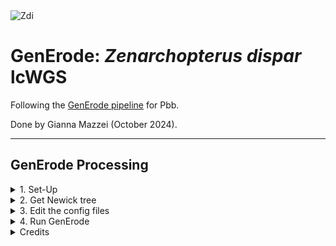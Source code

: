 <img src="https://lifg.australian.museum/Image/9uTxr6do.jpeg?version=full" alt="Zdi" width="300"/>

# GenErode: _Zenarchopterus dispar_ lcWGS

Following the [GenErode pipeline](https://github.com/philippinespire/pire_lcwgs_data_processing/tree/main/scripts/GenErode_Wahab) for Pbb.

Done by Gianna Mazzei (October 2024).

---

## GenErode Processing

<details><summary>1. Set-Up</summary>

### 1. Set-Up

Make a copy of the template folder, renaming it according to your species name.
```
cp -r /home/e1garcia/shotgun_PIRE/pire_lcwgs_data_processing/scripts/GenErode_Wahab/GenErode_templatedir /archive/carpenterlab/pire/pire_zenarchopterus_dispar_lcwgs/GenErode_Zdi
```
Then, create the necessary subdirectories
```
mkdir /archive/carpenterlab/pire/pire_zenarchopterus_dispar_lcwgs/GenErode_Zdi/config
mkdir /archive/carpenterlab/pire/pire_zenarchopterus_dispar_lcwgs/GenErode_Zdi/historical
mkdir /archive/carpenterlab/pire/pire_zenarchopterus_dispar_lcwgs/GenErode_Zdi/modern
mkdir /archive/carpenterlab/pire/pire_zenarchopterus_dispar_lcwgs/GenErode_Zdi/reference
mkdir /archive/carpenterlab/pire/pire_zenarchopterus_dispar_lcwgs/GenErode_Zdi/gerp_outgroups
mkdir /archive/carpenterlab/pire/pire_zenarchopterus_dispar_lcwgs/GenErode_Zdi/mitochondria
```
Add 1st_sequencing_run Zdi species data to the subdirectories:
```
rsync /archive/carpenterlab/pire/pire_zenarchopterus_dispar_lcwgs/1st_sequencing_run/fq_raw/Zdi-A*.fq.gz /archive/carpenterlab/pire/pire_zenarchopterus_dispar_lcwgs/GenErode_Zdi/historical

rsync /archive/carpenterlab/pire/pire_zenarchopterus_dispar_lcwgs/1st_sequencing_run/fq_raw/Zdi-C*.fq.gz /archive/carpenterlab/pire/pire_zenarchopterus_dispar_lcwgs/GenErode_Zdi/modern
```
Make sure they all synced properly:
```
ls -1 /archive/carpenterlab/pire/pire_zenarchopterus_dispar_lcwgs/1st_sequencing_run/fq_raw/Zdi-A*.fq.gz  | wc -l
ls -1 /archive/carpenterlab/pire/pire_zenarchopterus_dispar_lcwgs/GenErode_Zdi/historical | wc -l
94
94

ls -1 /archive/carpenterlab/pire/pire_zenarchopterus_dispar_lcwgs/1st_sequencing_run/fq_raw/Zdi-C*.fq.gz | wc -l
ls -1 /archive/carpenterlab/pire/pire_zenarchopterus_dispar_lcwgs/GenErode_Zdi/modern | wc -l
128
128
```

Now add 2nd_sequencing_run Zdi species data to the subdirectories:
```
rsync /archive/carpenterlab/pire/pire_zenarchopterus_dispar_lcwgs/2nd_sequencing_run/fq_raw/Zdi-A*.fq.gz /archive/carpenterlab/pire/pire_zenarchopterus_dispar_lcwgs/GenErode_Zdi/historical

rsync /archive/carpenterlab/pire/pire_zenarchopterus_dispar_lcwgs/2nd_sequencing_run/fq_raw/Zdi-C*.fq.gz /archive/carpenterlab/pire/pire_zenarchopterus_dispar_lcwgs/GenErode_Zdi/modern
```
Check it worked:
```
ls -1 /archive/carpenterlab/pire/pire_zenarchopterus_dispar_lcwgs/2nd_sequencing_run/fq_raw/Zdi-A*.fq.gz  | wc -l
ls -1 /archive/carpenterlab/pire/pire_zenarchopterus_dispar_lcwgs/GenErode_Zdi/historical/*2.1.fq.gz | wc -l
ls -1 /archive/carpenterlab/pire/pire_zenarchopterus_dispar_lcwgs/GenErode_Zdi/historical/*2.2.fq.gz | wc -l
94
47
47

ls -1 /archive/carpenterlab/pire/pire_zenarchopterus_dispar_lcwgs/2nd_sequencing_run/fq_raw/Zdi-C*.fq.gz  | wc -l
ls -1 /archive/carpenterlab/pire/pire_zenarchopterus_dispar_lcwgs/GenErode_Zdi/modern/*2.1.fq.gz | wc -l
ls -1 /archive/carpenterlab/pire/pire_zenarchopterus_dispar_lcwgs/GenErode_Zdi/modern/*2.2.fq.gz | wc -l
98
49
49
```
Add reference genome:
```
rsync /archive/carpenterlab/pire/pire_zenarchopterus_dispar_lcwgs/1st_sequencing_run/mkBAM_ddocent/reference.genbank.Zdi.fasta /archive/carpenterlab/pire/pire_zenarchopterus_dispar_lcwgs/GenErode_Zdi/reference
```

---

</details>

<details><summary>2. Get Newick tree</summary>

### 2. Get Newick tree

To begin to populate the `gerp_outgroups` directory, we need to download genomes from  at least 30 other fishes. _Zenarchopterus dispar_ is within the Zenarchopteridae family within the order Beloniformes. On Genbank, there are only 2 unique chromosome level genomes in this order. Within the same clade, Atherinomorphae, the next closest groups are Atheriniformes and Cyprinodontiformes, with 4 and 11 chromosome level genomes, respectively. After this, I had to expand to the next closest clade, Cichlomorphae. Within this clade, the order Cichliformes has 12 unique genomes. The sister order to Cichliformes, Polycentridae, had no genomes. This equals 30 genomes.

Previously included was _Xenentodon cancila_, which belonged to Beloniformes, but this species was causing issues when trying to run GenErode. Because of this, we now only have 29 genomes. The next closest group is the family Ambassidae within the order Perciformes, which only has one chromosome level genome. Now we have 30 genomes. 

<div align="center">
 <img src="https://github.com/philippinespire/pire_zenarchopterus_dispar_lcwgs/blob/main/GenErode_Zdi/Zdi_relationships_2.png" alt="Zdi_relationships" width="500"/>
</div>
<p>

 
</p>
<details><summary>To see how I downloaded all the genomes:</summary>
<p>
 
**Beloniformes**
</p>

```
# Cololabis saira
[hpc-0356@wahab-01 gerp_outgroups]$ wget https://ftp.ncbi.nlm.nih.gov/genomes/all/GCF/033/807/715/GCF_033807715.1_fColSai1.1/GCF_033807715.1_fColSai1.1_genomic.fna.gz
[hpc-0356@wahab-01 gerp_outgroups]$ mv GCF_033807715.1_fColSai1.1_genomic.fna.gz Cololabis_saira.fa.gz

# Oryzias curvinotus
[hpc-0356@wahab-01 gerp_outgroups]$ wget https://ftp.ncbi.nlm.nih.gov/genomes/all/GCA/023/969/325/GCA_023969325.1_ASM2396932v1/GCA_023969325.1_ASM2396932v1_genomic.fna.gz
[hpc-0356@wahab-01 gerp_outgroups]$ mv GCA_023969325.1_ASM2396932v1_genomic.fna.gz Oryzias_curvinotus.fa.gz

# Xenentodon cancila was removed from this list as it was causing problems for GenErode
```

**Atheriniformes**
```
# Melanotaenia boesemani
[hpc-0356@wahab-01 gerp_outgroups]$ wget https://ftp.ncbi.nlm.nih.gov/genomes/all/GCF/017/639/745/GCF_017639745.1_fMelBoe1.pri/GCF_017639745.1_fMelBoe1.pri_genomic.fna.gz
[hpc-0356@wahab-01 gerp_outgroups]$ mv GCF_017639745.1_fMelBoe1.pri_genomic.fna.gz Melanotaenia_boesemani.fa.gz

# Neostethus bicornis
[hpc-0356@wahab-01 gerp_outgroups]$ wget https://ftp.ncbi.nlm.nih.gov/genomes/all/GCA/902/685/375/GCA_902685375.1_fNeoBic2.1/GCA_902685375.1_fNeoBic2.1_genomic.fna.gz
[hpc-0356@wahab-01 gerp_outgroups]$ mv GCA_902685375.1_fNeoBic2.1_genomic.fna.gz Neostethus_bicornis.fa.gz

# Odontesthes bonariensis
[hpc-0356@wahab-01 gerp_outgroups]$ wget https://ftp.ncbi.nlm.nih.gov/genomes/all/GCA/027/942/865/GCA_027942865.1_fOdoBon6.hap1/GCA_027942865.1_fOdoBon6.hap1_genomic.fna.gz
[hpc-0356@wahab-01 gerp_outgroups]$ mv GCA_027942865.1_fOdoBon6.hap1_genomic.fna.gz Odontesthes_bonariensis.fa.gz

# Telmatherina bonti
[hpc-0356@wahab-01 gerp_outgroups]$ wget https://ftp.ncbi.nlm.nih.gov/genomes/all/GCA/933/228/915/GCA_933228915.1_fTelBon1.1/GCA_933228915.1_fTelBon1.1_genomic.fna.gz
[hpc-0356@wahab-01 gerp_outgroups]$ mv GCA_933228915.1_fTelBon1.1_genomic.fna.gz Telmatherina_bonti.fa.gz
```


**Cyprinodontiformes**
```
# Anableps anableps
[hpc-0356@wahab-01 gerp_outgroups]$ wget https://ftp.ncbi.nlm.nih.gov/genomes/all/GCA/014/839/685/GCA_014839685.1_fAnaAna1.pri/GCA_014839685.1_fAnaAna1.pri_genomic.fna.gz
[hpc-0356@wahab-01 gerp_outgroups]$ mv GCA_014839685.1_fAnaAna1.pri_genomic.fna.gz Anableps_anableps.fa.gz

# Cyprinodon diabolis
[hpc-0356@wahab-01 gerp_outgroups]$ wget https://ftp.ncbi.nlm.nih.gov/genomes/all/GCA/030/533/445/GCA_030533445.1_UCB_CyDiab_1.0/GCA_030533445.1_UCB_CyDiab_1.0_genomic.fna.gz
[hpc-0356@wahab-01 gerp_outgroups]$ mv GCA_030533445.1_UCB_CyDiab_1.0_genomic.fna.gz Cyprinodon_diabolis.fa.gz

# Fundulus diaphanus
[hpc-0356@wahab-01 gerp_outgroups]$ wget https://ftp.ncbi.nlm.nih.gov/genomes/all/GCA/037/039/145/GCA_037039145.1_fFunDia1.hap1/GCA_037039145.1_fFunDia1.hap1_genomic.fna.gz
[hpc-0356@wahab-01 gerp_outgroups]$ mv GCA_037039145.1_fFunDia1.hap1_genomic.fna.gz Fundulus_diaphanus.fa.gz

# Gambusia affinis
[hpc-0356@wahab-01 gerp_outgroups]$ wget https://ftp.ncbi.nlm.nih.gov/genomes/all/GCF/019/740/435/GCF_019740435.1_SWU_Gaff_1.0/GCF_019740435.1_SWU_Gaff_1.0_genomic.fna.gz
[hpc-0356@wahab-01 gerp_outgroups]$ mv GCF_019740435.1_SWU_Gaff_1.0_genomic.fna.gz Gambusia_affinis.fa.gz

# Girardinichthys multiradiatus
[hpc-0356@wahab-01 gerp_outgroups]$ wget https://ftp.ncbi.nlm.nih.gov/genomes/all/GCF/021/462/225/GCF_021462225.1_DD_fGirMul_XY1/GCF_021462225.1_DD_fGirMul_XY1_genomic.fna.gz
[hpc-0356@wahab-01 gerp_outgroups]$ mv GCF_021462225.1_DD_fGirMul_XY1_genomic.fna.gz Girardinichthys_multiradiatus.fa.gz

# Kryptolebias marmoratus
[hpc-0356@wahab-01 gerp_outgroups]$ wget https://ftp.ncbi.nlm.nih.gov/genomes/all/GCF/001/649/575/GCF_001649575.2_ASM164957v2/GCF_001649575.2_ASM164957v2_genomic.fna.gz
[hpc-0356@wahab-01 gerp_outgroups]$ mv GCF_001649575.2_ASM164957v2_genomic.fna.gz Kryptolebias_marmoratus.fa.gz

# Nematolebias whitei
[hpc-0356@wahab-01 gerp_outgroups]$ wget https://ftp.ncbi.nlm.nih.gov/genomes/all/GCF/014/905/685/GCF_014905685.2_NemWhi1/GCF_014905685.2_NemWhi1_genomic.fna.gz
[hpc-0356@wahab-01 gerp_outgroups]$ mv GCF_014905685.2_NemWhi1_genomic.fna.gz Nematolebias_whitei.fa.gz

# Nothobranchius furzeri
[hpc-0356@wahab-01 gerp_outgroups]$ wget https://ftp.ncbi.nlm.nih.gov/genomes/all/GCF/027/789/165/GCF_027789165.1_UI_Nfuz_MZM_1.0/GCF_027789165.1_UI_Nfuz_MZM_1.0_genomic.fna.gz
[hpc-0356@wahab-01 gerp_outgroups]$ mv GCF_027789165.1_UI_Nfuz_MZM_1.0_genomic.fna.gz Nothobranchius_furzeri.fa.gz

# Poecilia formosa
[hpc-0356@wahab-01 gerp_outgroups]$ wget https://ftp.ncbi.nlm.nih.gov/genomes/all/GCF/000/485/575/GCF_000485575.1_Poecilia_formosa-5.1.2/GCF_000485575.1_Poecilia_formosa-5.1.2_genomic.fna.gz
[hpc-0356@wahab-01 gerp_outgroups]$ mv GCF_000485575.1_Poecilia_formosa-5.1.2_genomic.fna.gz Poecilia_formosa.fa.gz

# Valencia hispanica
[hpc-0356@wahab-01 gerp_outgroups]$ wget https://ftp.ncbi.nlm.nih.gov/genomes/all/GCA/963/556/495/GCA_963556495.2_fValHis1.1_MT/GCA_963556495.2_fValHis1.1_MT_genomic.fna.gz
[hpc-0356@wahab-01 gerp_outgroups]$ mv GCA_963556495.2_fValHis1.1_MT_genomic.fna.gz Valencia_hispanica.fa.gz

# Xiphophorus birchmanni
[hpc-0356@wahab-01 gerp_outgroups]$ wget https://ftp.ncbi.nlm.nih.gov/genomes/all/GCA/036/418/095/GCA_036418095.1_xbir-COAC-16-VIII-22-M_v2023.1/GCA_036418095.1_xbir-COAC-16-VIII-22-M_v2023.1_genomic.fna.gz
[hpc-0356@wahab-01 gerp_outgroups]$ mv GCA_036418095.1_xbir-COAC-16-VIII-22-M_v2023.1_genomic.fna.gz Xiphophorus_birchmanni.fa.gz
```

**Cichliformes**
```
# Amphilophus citrinellus
[hpc-0356@wahab-01 gerp_outgroups]$ wget https://ftp.ncbi.nlm.nih.gov/genomes/all/GCA/013/435/755/GCA_013435755.1_ASM1343575v1/GCA_013435755.1_ASM1343575v1_genomic.fna.gz
[hpc-0356@wahab-01 gerp_outgroups]$ mv GCA_013435755.1_ASM1343575v1_genomic.fna.gz Amphilophus_citrinellus.fa.gz

# Archocentrus centrarchus
[hpc-0356@wahab-01 gerp_outgroups]$ wget https://ftp.ncbi.nlm.nih.gov/genomes/all/GCF/007/364/275/GCF_007364275.1_fArcCen1/GCF_007364275.1_fArcCen1_genomic.fna.gz
[hpc-0356@wahab-01 gerp_outgroups]$ mv GCF_007364275.1_fArcCen1_genomic.fna.gz Archocentrus_centrarchus.fa.gz

# Astatotilapia calliptera
[hpc-0356@wahab-01 gerp_outgroups]$ wget https://ftp.ncbi.nlm.nih.gov/genomes/all/GCF/900/246/225/GCF_900246225.1_fAstCal1.2/GCF_900246225.1_fAstCal1.2_genomic.fna.gz
[hpc-0356@wahab-01 gerp_outgroups]$ mv GCF_900246225.1_fAstCal1.2_genomic.fna.gz Astatotilapia_calliptera.fa.gz

# Chromidotilapia guntheri
[hpc-0356@wahab-01 gerp_outgroups]$ wget https://ftp.ncbi.nlm.nih.gov/genomes/all/GCA/040/805/835/GCA_040805835.1_ASM4080583v1/GCA_040805835.1_ASM4080583v1_genomic.fna.gz
[hpc-0356@wahab-01 gerp_outgroups]$ mv GCA_040805835.1_ASM4080583v1_genomic.fna.gz Chromidotilapia_guntheri.fa.gz

# Etroplus suratensis
[hpc-0356@wahab-01 gerp_outgroups]$ wget https://ftp.ncbi.nlm.nih.gov/genomes/all/GCA/041/004/005/GCA_041004005.1_CIBA_Esura_1.1/GCA_041004005.1_CIBA_Esura_1.1_genomic.fna.gz
[hpc-0356@wahab-01 gerp_outgroups]$ mv GCA_041004005.1_CIBA_Esura_1.1_genomic.fna.gz Etroplus_suratensis.fa.gz

# Maylandia zebra
[hpc-0356@wahab-01 gerp_outgroups]$ wget https://ftp.ncbi.nlm.nih.gov/genomes/all/GCF/000/238/955/GCF_000238955.4_M_zebra_UMD2a/GCF_000238955.4_M_zebra_UMD2a_genomic.fna.gz
[hpc-0356@wahab-01 gerp_outgroups]$ mv GCF_000238955.4_M_zebra_UMD2a_genomic.fna.gz Maylandia_zebra.fa.gz

# Neolamprologus multifasciatus
[hpc-0356@wahab-01 gerp_outgroups]$ wget https://ftp.ncbi.nlm.nih.gov/genomes/all/GCA/963/576/455/GCA_963576455.2_fNeoMul1.2/GCA_963576455.2_fNeoMul1.2_genomic.fna.gz
[hpc-0356@wahab-01 gerp_outgroups]$ mv GCA_963576455.2_fNeoMul1.2_genomic.fna.gz Neolamprologus_multifasciatus.fa.gz

# Oreochromis aureus
[hpc-0356@wahab-01 gerp_outgroups]$ wget https://ftp.ncbi.nlm.nih.gov/genomes/all/GCF/013/358/895/GCF_013358895.1_ZZ_aureus/GCF_013358895.1_ZZ_aureus_genomic.fna.gz
[hpc-0356@wahab-01 gerp_outgroups]$ mv GCF_013358895.1_ZZ_aureus_genomic.fna.gz Oreochromis_aureus.fa.gz

# Parachromis managuensis
[hpc-0356@wahab-01 gerp_outgroups]$ wget https://ftp.ncbi.nlm.nih.gov/genomes/all/GCA/040/437/545/GCA_040437545.1_ASM4043754v1/GCA_040437545.1_ASM4043754v1_genomic.fna.gz
[hpc-0356@wahab-01 gerp_outgroups]$ mv GCA_040437545.1_ASM4043754v1_genomic.fna.gz Parachromis_managuensis.fa.gz

# Pelmatolapia mariae
[hpc-0356@wahab-01 gerp_outgroups]$ wget https://ftp.ncbi.nlm.nih.gov/genomes/all/GCF/036/321/145/GCF_036321145.2_Pm_UMD_F_2/GCF_036321145.2_Pm_UMD_F_2_genomic.fna.gz
[hpc-0356@wahab-01 gerp_outgroups]$ mv GCF_036321145.2_Pm_UMD_F_2_genomic.fna.gz Pelmatolapia_mariae.fa.gz

# Petenia splendida
[hpc-0356@wahab-01 gerp_outgroups]$ wget https://ftp.ncbi.nlm.nih.gov/genomes/all/GCA/040/437/555/GCA_040437555.1_P_splendida_v1.0/GCA_040437555.1_P_splendida_v1.0_genomic.fna.gz
[hpc-0356@wahab-01 gerp_outgroups]$ mv GCA_040437555.1_P_splendida_v1.0_genomic.fna.gz Petenia_splendida.fa.gz

# Pholidichthys leucotaenia
[hpc-0356@wahab-01 gerp_outgroups]$ wget https://ftp.ncbi.nlm.nih.gov/genomes/all/GCA/020/510/985/GCA_020510985.1_fPhoLeu1.pri/GCA_020510985.1_fPhoLeu1.pri_genomic.fna.gz
[hpc-0356@wahab-01 gerp_outgroups]$ mv GCA_020510985.1_fPhoLeu1.pri_genomic.fna.gz Pholidichthys_leucotaenia.fa.gz
```

**Ambassidae**
```
# Parambassis ranga
[hpc-0356@wahab-01 gerp_outgroups]$ wget https://ftp.ncbi.nlm.nih.gov/genomes/all/GCF/900/634/625/GCF_900634625.1_fParRan2.1/GCF_900634625.1_fParRan2.1_genomic.fna.gz
[hpc-0356@wahab-01 gerp_outgroups]$ mv GCF_900634625.1_fParRan2.1_genomic.fna.gz Parambassis_ranga.fa.gz
```

</details>



I created a txt file listing the names of all the species in the `gerp_outgroups` directory and uploaded this to [TimeTree of Life](https://timetree.org/). We need to add Zenarchopterus dispar to this list, but neither the species nor its genus is recognized by the database. However, within the same family (Zenarchopteridae) the species Dermogenys collettei is recognized. 

**I will be using Dermogenys collettei as a proxy for Zenarchopterus dispar.**

Species List:
```
Dermogenys collettei
Amphilophus citrinellus
Anableps anableps
Archocentrus centrarchus
Astatotilapia calliptera
Chromidotilapia guntheri
Cololabis saira
Cyprinodon diabolis
Etroplus suratensis
Fundulus diaphanus
Gambusia affinis
Girardinichthys multiradiatus
Kryptolebias marmoratus
Maylandia zebra
Melanotaenia boesemani
Nematolebias whitei
Neolamprologus multifasciatus
Neostethus bicornis
Nothobranchius furzeri
Odontesthes bonariensis
Oreochromis aureus
Oryzias curvinotus
Parachromis managuensis
Pelmatolapia mariae
Petenia splendida
Pholidichthys leucotaenia
Poecilia formosa
Telmatherina bonti
Valencia hispanica
Xiphophorus birchmanni
```
<p>

I downloaded the tree as a Newick File (and jpg) and uploaded it to my `GenErode_Zdi` directory.
</p>

```
[hpc-0356@wahab-01 gerp_outgroups]$ logout

giannamazzei@Giannas-Laptop ~ % cd ~/Downloads

giannamazzei@Giannas-Laptop Downloads % scp Zdi_gerp_tree.nwk hpc-0356@wahab.hpc.odu.edu:/archive/carpenterlab/pire/pire_zenarchopterus_dispar_lcwgs/GenErode_Zdi

giannamazzei@Giannas-Laptop Downloads % scp Zdi_prunetree.jpg hpc-0356@wahab.hpc.odu.edu:/archive/carpenterlab/pire/pire_zenarchopterus_dispar_lcwgs/GenErode_Zdi
```

Now, in the .nwk file, rename the focal species with the name of the reference assembly file.
```
[hpc-0356@wahab-01 GenErode_Zdi]$ sed -i 's/Dermogenys_collettei/reference.genbank.Zdi.fasta/g' Zdi_gerp_tree.nwk
```
<div align="center">
 
 ### TimeTree Output:
 
 <img src="https://github.com/philippinespire/pire_zenarchopterus_dispar_lcwgs/blob/main/GenErode_Zdi/Zdi_prunetree.jpg" alt="Zdi prunetree" width="700"/>
</div>

---

</details>

<details><summary>3. Edit the config files</summary>

### 3. Edit the config files

I wrote a script to try and automate this process.

I began by copying it from where I originally made it:
```
[hpc-0356@wahab-01 GenErode_Zdi]$ cp /archive/carpenterlab/pire/pire_parupeneus_barberinus_lcwgs/test_GenErode_Pbb/config_file_population.sh .
```
Within the file, I have two variables you need to set on lines 9 and 10
```
species_code="Zdi"  # Replace XXX with the actual species code, ex. "Pbb"
species_name="zenarchopterus_dispar"  # Replace with the actual species name, ex. "parupeneus_barberinus"
```
Now running the script should populate the config text files, if this works the way I hope it does.
```
[hpc-0356@wahab-01 GenErode_Zdi]$ ./config_file_population.sh 
```
It worked!!

**Zdi_historical_samples.txt:**
```
[hpc-0356@wahab-01 config]$ cat Zdi_historical_samples.txt 
samplename_index_lane readgroup_id readgroup_platform path_to_R1_fastq_file path_to_R2_fastq_file
ZdiADup001_Ex1_L2 2277W2LT4:2 illumina historical/Zdi-ADup_001-Ex1-11B-lcwgs-1-1.1.fq.gz historical/Zdi-ADup_001-Ex1-11B-lcwgs-1-1.2.fq.gz
ZdiADup002_Ex1_L2 2277W2LT4:2 illumina historical/Zdi-ADup_002-Ex1-9G-lcwgs-1-1.1.fq.gz historical/Zdi-ADup_002-Ex1-9G-lcwgs-1-1.2.fq.gz
ZdiADup003_Ex1_L2 2277W2LT4:2 illumina historical/Zdi-ADup_003-Ex1-9H-lcwgs-1-1.1.fq.gz historical/Zdi-ADup_003-Ex1-9H-lcwgs-1-1.2.fq.gz
ZdiADup004_Ex1_L2 2277W2LT4:2 illumina historical/Zdi-ADup_004-Ex1-10A-lcwgs-1-1.1.fq.gz historical/Zdi-ADup_004-Ex1-10A-lcwgs-1-1.2.fq.gz
ZdiADup005_Ex1_L2 2277W2LT4:2 illumina historical/Zdi-ADup_005-Ex1-10B-lcwgs-1-1.1.fq.gz historical/Zdi-ADup_005-Ex1-10B-lcwgs-1-1.2.fq.gz
ZdiADup006_Ex1_L2 2277W2LT4:2 illumina historical/Zdi-ADup_006-Ex1-10C-lcwgs-1-1.1.fq.gz historical/Zdi-ADup_006-Ex1-10C-lcwgs-1-1.2.fq.gz
ZdiADup007_Ex1_L2 2277W2LT4:2 illumina historical/Zdi-ADup_007-Ex1-10D-lcwgs-1-1.1.fq.gz historical/Zdi-ADup_007-Ex1-10D-lcwgs-1-1.2.fq.gz
ZdiADup008_Ex1_L2 2277W2LT4:2 illumina historical/Zdi-ADup_008-Ex1-10E-lcwgs-1-1.1.fq.gz historical/Zdi-ADup_008-Ex1-10E-lcwgs-1-1.2.fq.gz
ZdiADup009_Ex1_L2 2277W2LT4:2 illumina historical/Zdi-ADup_009-Ex1-10F-lcwgs-1-1.1.fq.gz historical/Zdi-ADup_009-Ex1-10F-lcwgs-1-1.2.fq.gz
ZdiADup010_Ex1_L2 2277W2LT4:2 illumina historical/Zdi-ADup_010-Ex1-10G-lcwgs-1-1.1.fq.gz historical/Zdi-ADup_010-Ex1-10G-lcwgs-1-1.2.fq.gz
ZdiADup011_Ex1_L2 2277W2LT4:2 illumina historical/Zdi-ADup_011-Ex1-10H-lcwgs-1-1.1.fq.gz historical/Zdi-ADup_011-Ex1-10H-lcwgs-1-1.2.fq.gz
ZdiADup012_Ex1_L2 2277W2LT4:2 illumina historical/Zdi-ADup_012-Ex1-11A-lcwgs-1-1.1.fq.gz historical/Zdi-ADup_012-Ex1-11A-lcwgs-1-1.2.fq.gz
ZdiADup013_Ex1_L2 2277W2LT4:2 illumina historical/Zdi-ADup_013-Ex1-12F-lcwgs-1-1.1.fq.gz historical/Zdi-ADup_013-Ex1-12F-lcwgs-1-1.2.fq.gz
ZdiADup014_Ex1_L2 2277W2LT4:2 illumina historical/Zdi-ADup_014-Ex1-11C-lcwgs-1-1.1.fq.gz historical/Zdi-ADup_014-Ex1-11C-lcwgs-1-1.2.fq.gz
ZdiADup015_Ex1_L2 2277W2LT4:2 illumina historical/Zdi-ADup_015-Ex1-11D-lcwgs-1-1.1.fq.gz historical/Zdi-ADup_015-Ex1-11D-lcwgs-1-1.2.fq.gz
ZdiADup016_Ex1_L2 2277W2LT4:2 illumina historical/Zdi-ADup_016-Ex1-11E-lcwgs-1-1.1.fq.gz historical/Zdi-ADup_016-Ex1-11E-lcwgs-1-1.2.fq.gz
ZdiADup017_Ex1_L2 2277W2LT4:2 illumina historical/Zdi-ADup_017-Ex1-11F-lcwgs-1-1.1.fq.gz historical/Zdi-ADup_017-Ex1-11F-lcwgs-1-1.2.fq.gz
ZdiADup018_Ex1_L2 2277W2LT4:2 illumina historical/Zdi-ADup_018-Ex1-11G-lcwgs-1-1.1.fq.gz historical/Zdi-ADup_018-Ex1-11G-lcwgs-1-1.2.fq.gz
ZdiADup019_Ex1_L2 2277W2LT4:2 illumina historical/Zdi-ADup_019-Ex1-11H-lcwgs-1-1.1.fq.gz historical/Zdi-ADup_019-Ex1-11H-lcwgs-1-1.2.fq.gz
ZdiADup020_Ex1_L2 2277W2LT4:2 illumina historical/Zdi-ADup_020-Ex1-12A-lcwgs-1-1.1.fq.gz historical/Zdi-ADup_020-Ex1-12A-lcwgs-1-1.2.fq.gz
ZdiADup021_Ex1_L2 2277W2LT4:2 illumina historical/Zdi-ADup_021-Ex1-12B-lcwgs-1-1.1.fq.gz historical/Zdi-ADup_021-Ex1-12B-lcwgs-1-1.2.fq.gz
ZdiADup022_Ex1_L2 2277W2LT4:2 illumina historical/Zdi-ADup_022-Ex1-12C-lcwgs-1-1.1.fq.gz historical/Zdi-ADup_022-Ex1-12C-lcwgs-1-1.2.fq.gz
ZdiADup023_Ex1_L2 2277W2LT4:2 illumina historical/Zdi-ADup_023-Ex1-12D-lcwgs-1-1.1.fq.gz historical/Zdi-ADup_023-Ex1-12D-lcwgs-1-1.2.fq.gz
ZdiADup024_Ex1_L2 2277W2LT4:2 illumina historical/Zdi-ADup_024-Ex1-12E-lcwgs-1-1.1.fq.gz historical/Zdi-ADup_024-Ex1-12E-lcwgs-1-1.2.fq.gz
ZdiADup025_Ex1_L2 2277W2LT4:2 illumina historical/Zdi-ADup_025-Ex1-2A-lcwgs-1-1.1.fq.gz historical/Zdi-ADup_025-Ex1-2A-lcwgs-1-1.2.fq.gz
ZdiADup026_Ex1_L2 2277W2LT4:2 illumina historical/Zdi-ADup_026-Ex1-12G-lcwgs-1-1.1.fq.gz historical/Zdi-ADup_026-Ex1-12G-lcwgs-1-1.2.fq.gz
ZdiADup027_Ex1_L2 2277W2LT4:2 illumina historical/Zdi-ADup_027-Ex1-12H-lcwgs-1-1.1.fq.gz historical/Zdi-ADup_027-Ex1-12H-lcwgs-1-1.2.fq.gz
ZdiADup028_Ex1_L2 2277W2LT4:2 illumina historical/Zdi-ADup_028-Ex1-9F-lcwgs-1-1.1.fq.gz historical/Zdi-ADup_028-Ex1-9F-lcwgs-1-1.2.fq.gz
ZdiADup029_Ex1_L2 2277W2LT4:2 illumina historical/Zdi-ADup_029-Ex1-1A-lcwgs-1-1.1.fq.gz historical/Zdi-ADup_029-Ex1-1A-lcwgs-1-1.2.fq.gz
ZdiADup030_Ex1_L2 2277W2LT4:2 illumina historical/Zdi-ADup_030-Ex1-1B-lcwgs-1-1.1.fq.gz historical/Zdi-ADup_030-Ex1-1B-lcwgs-1-1.2.fq.gz
ZdiADup031_Ex1_L2 2277W2LT4:2 illumina historical/Zdi-ADup_031-Ex1-1C-lcwgs-1-1.1.fq.gz historical/Zdi-ADup_031-Ex1-1C-lcwgs-1-1.2.fq.gz
ZdiADup032_Ex1_L2 2277W2LT4:2 illumina historical/Zdi-ADup_032-Ex1-1D-lcwgs-1-1.1.fq.gz historical/Zdi-ADup_032-Ex1-1D-lcwgs-1-1.2.fq.gz
ZdiADup033_Ex1_L2 2277W2LT4:2 illumina historical/Zdi-ADup_033-Ex1-1E-lcwgs-1-1.1.fq.gz historical/Zdi-ADup_033-Ex1-1E-lcwgs-1-1.2.fq.gz
ZdiADup034_Ex1_L2 2277W2LT4:2 illumina historical/Zdi-ADup_034-Ex1-1F-lcwgs-1-1.1.fq.gz historical/Zdi-ADup_034-Ex1-1F-lcwgs-1-1.2.fq.gz
ZdiADup035_Ex1_L2 2277W2LT4:2 illumina historical/Zdi-ADup_035-Ex1-1G-lcwgs-1-1.1.fq.gz historical/Zdi-ADup_035-Ex1-1G-lcwgs-1-1.2.fq.gz
ZdiADup036_Ex1_L2 2277W2LT4:2 illumina historical/Zdi-ADup_036-Ex1-1H-lcwgs-1-1.1.fq.gz historical/Zdi-ADup_036-Ex1-1H-lcwgs-1-1.2.fq.gz
ZdiADup037_Ex1_L2 2277W2LT4:2 illumina historical/Zdi-ADup_037-Ex1-3D-lcwgs-1-1.1.fq.gz historical/Zdi-ADup_037-Ex1-3D-lcwgs-1-1.2.fq.gz
ZdiADup038_Ex1_L2 2277W2LT4:2 illumina historical/Zdi-ADup_038-Ex1-2B-lcwgs-1-1.1.fq.gz historical/Zdi-ADup_038-Ex1-2B-lcwgs-1-1.2.fq.gz
ZdiADup039_Ex1_L2 2277W2LT4:2 illumina historical/Zdi-ADup_039-Ex1-2C-lcwgs-1-1.1.fq.gz historical/Zdi-ADup_039-Ex1-2C-lcwgs-1-1.2.fq.gz
ZdiADup040_Ex1_L2 2277W2LT4:2 illumina historical/Zdi-ADup_040-Ex1-2D-lcwgs-1-1.1.fq.gz historical/Zdi-ADup_040-Ex1-2D-lcwgs-1-1.2.fq.gz
ZdiADup041_Ex1_L2 2277W2LT4:2 illumina historical/Zdi-ADup_041-Ex1-2E-lcwgs-1-1.1.fq.gz historical/Zdi-ADup_041-Ex1-2E-lcwgs-1-1.2.fq.gz
ZdiADup042_Ex1_L2 2277W2LT4:2 illumina historical/Zdi-ADup_042-Ex1-2F-lcwgs-1-1.1.fq.gz historical/Zdi-ADup_042-Ex1-2F-lcwgs-1-1.2.fq.gz
ZdiADup043_Ex1_L2 2277W2LT4:2 illumina historical/Zdi-ADup_043-Ex1-2G-lcwgs-1-1.1.fq.gz historical/Zdi-ADup_043-Ex1-2G-lcwgs-1-1.2.fq.gz
ZdiADup044_Ex1_L2 2277W2LT4:2 illumina historical/Zdi-ADup_044-Ex1-2H-lcwgs-1-1.1.fq.gz historical/Zdi-ADup_044-Ex1-2H-lcwgs-1-1.2.fq.gz
ZdiADup045_Ex1_L2 2277W2LT4:2 illumina historical/Zdi-ADup_045-Ex1-3A-lcwgs-1-1.1.fq.gz historical/Zdi-ADup_045-Ex1-3A-lcwgs-1-1.2.fq.gz
ZdiADup046_Ex1_L2 2277W2LT4:2 illumina historical/Zdi-ADup_046-Ex1-3B-lcwgs-1-1.1.fq.gz historical/Zdi-ADup_046-Ex1-3B-lcwgs-1-1.2.fq.gz
ZdiADup047_Ex1_L2 2277W2LT4:2 illumina historical/Zdi-ADup_047-Ex1-3C-lcwgs-1-1.1.fq.gz historical/Zdi-ADup_047-Ex1-3C-lcwgs-1-1.2.fq.gz
ZdiADup001_Ex1_L4 227NLCLT4:4 illumina historical/Zdi-ADup_001-Ex1-11B-lcwgs-1-2.1.fq.gz historical/Zdi-ADup_001-Ex1-11B-lcwgs-1-2.2.fq.gz
ZdiADup002_Ex1_L4 227NLCLT4:4 illumina historical/Zdi-ADup_002-Ex1-9G-lcwgs-1-2.1.fq.gz historical/Zdi-ADup_002-Ex1-9G-lcwgs-1-2.2.fq.gz
ZdiADup003_Ex1_L4 227NLCLT4:4 illumina historical/Zdi-ADup_003-Ex1-9H-lcwgs-1-2.1.fq.gz historical/Zdi-ADup_003-Ex1-9H-lcwgs-1-2.2.fq.gz
ZdiADup004_Ex1_L4 227NLCLT4:4 illumina historical/Zdi-ADup_004-Ex1-10A-lcwgs-1-2.1.fq.gz historical/Zdi-ADup_004-Ex1-10A-lcwgs-1-2.2.fq.gz
ZdiADup005_Ex1_L4 227NLCLT4:4 illumina historical/Zdi-ADup_005-Ex1-10B-lcwgs-1-2.1.fq.gz historical/Zdi-ADup_005-Ex1-10B-lcwgs-1-2.2.fq.gz
ZdiADup006_Ex1_L4 227NLCLT4:4 illumina historical/Zdi-ADup_006-Ex1-10C-lcwgs-1-2.1.fq.gz historical/Zdi-ADup_006-Ex1-10C-lcwgs-1-2.2.fq.gz
ZdiADup007_Ex1_L4 227NLCLT4:4 illumina historical/Zdi-ADup_007-Ex1-10D-lcwgs-1-2.1.fq.gz historical/Zdi-ADup_007-Ex1-10D-lcwgs-1-2.2.fq.gz
ZdiADup008_Ex1_L4 227NLCLT4:4 illumina historical/Zdi-ADup_008-Ex1-10E-lcwgs-1-2.1.fq.gz historical/Zdi-ADup_008-Ex1-10E-lcwgs-1-2.2.fq.gz
ZdiADup009_Ex1_L4 227NLCLT4:4 illumina historical/Zdi-ADup_009-Ex1-10F-lcwgs-1-2.1.fq.gz historical/Zdi-ADup_009-Ex1-10F-lcwgs-1-2.2.fq.gz
ZdiADup010_Ex1_L4 227NLCLT4:4 illumina historical/Zdi-ADup_010-Ex1-10G-lcwgs-1-2.1.fq.gz historical/Zdi-ADup_010-Ex1-10G-lcwgs-1-2.2.fq.gz
ZdiADup011_Ex1_L4 227NLCLT4:4 illumina historical/Zdi-ADup_011-Ex1-10H-lcwgs-1-2.1.fq.gz historical/Zdi-ADup_011-Ex1-10H-lcwgs-1-2.2.fq.gz
ZdiADup012_Ex1_L4 227NLCLT4:4 illumina historical/Zdi-ADup_012-Ex1-11A-lcwgs-1-2.1.fq.gz historical/Zdi-ADup_012-Ex1-11A-lcwgs-1-2.2.fq.gz
ZdiADup013_Ex1_L4 227NLCLT4:4 illumina historical/Zdi-ADup_013-Ex1-12F-lcwgs-1-2.1.fq.gz historical/Zdi-ADup_013-Ex1-12F-lcwgs-1-2.2.fq.gz
ZdiADup014_Ex1_L4 227NLCLT4:4 illumina historical/Zdi-ADup_014-Ex1-11C-lcwgs-1-2.1.fq.gz historical/Zdi-ADup_014-Ex1-11C-lcwgs-1-2.2.fq.gz
ZdiADup015_Ex1_L4 227NLCLT4:4 illumina historical/Zdi-ADup_015-Ex1-11D-lcwgs-1-2.1.fq.gz historical/Zdi-ADup_015-Ex1-11D-lcwgs-1-2.2.fq.gz
ZdiADup016_Ex1_L4 227NLCLT4:4 illumina historical/Zdi-ADup_016-Ex1-11E-lcwgs-1-2.1.fq.gz historical/Zdi-ADup_016-Ex1-11E-lcwgs-1-2.2.fq.gz
ZdiADup017_Ex1_L4 227NLCLT4:4 illumina historical/Zdi-ADup_017-Ex1-11F-lcwgs-1-2.1.fq.gz historical/Zdi-ADup_017-Ex1-11F-lcwgs-1-2.2.fq.gz
ZdiADup018_Ex1_L4 227NLCLT4:4 illumina historical/Zdi-ADup_018-Ex1-11G-lcwgs-1-2.1.fq.gz historical/Zdi-ADup_018-Ex1-11G-lcwgs-1-2.2.fq.gz
ZdiADup019_Ex1_L4 227NLCLT4:4 illumina historical/Zdi-ADup_019-Ex1-11H-lcwgs-1-2.1.fq.gz historical/Zdi-ADup_019-Ex1-11H-lcwgs-1-2.2.fq.gz
ZdiADup020_Ex1_L4 227NLCLT4:4 illumina historical/Zdi-ADup_020-Ex1-12A-lcwgs-1-2.1.fq.gz historical/Zdi-ADup_020-Ex1-12A-lcwgs-1-2.2.fq.gz
ZdiADup021_Ex1_L4 227NLCLT4:4 illumina historical/Zdi-ADup_021-Ex1-12B-lcwgs-1-2.1.fq.gz historical/Zdi-ADup_021-Ex1-12B-lcwgs-1-2.2.fq.gz
ZdiADup022_Ex1_L4 227NLCLT4:4 illumina historical/Zdi-ADup_022-Ex1-12C-lcwgs-1-2.1.fq.gz historical/Zdi-ADup_022-Ex1-12C-lcwgs-1-2.2.fq.gz
ZdiADup023_Ex1_L4 227NLCLT4:4 illumina historical/Zdi-ADup_023-Ex1-12D-lcwgs-1-2.1.fq.gz historical/Zdi-ADup_023-Ex1-12D-lcwgs-1-2.2.fq.gz
ZdiADup024_Ex1_L4 227NLCLT4:4 illumina historical/Zdi-ADup_024-Ex1-12E-lcwgs-1-2.1.fq.gz historical/Zdi-ADup_024-Ex1-12E-lcwgs-1-2.2.fq.gz
ZdiADup025_Ex1_L4 227NLCLT4:4 illumina historical/Zdi-ADup_025-Ex1-2A-lcwgs-1-2.1.fq.gz historical/Zdi-ADup_025-Ex1-2A-lcwgs-1-2.2.fq.gz
ZdiADup026_Ex1_L4 227NLCLT4:4 illumina historical/Zdi-ADup_026-Ex1-12G-lcwgs-1-2.1.fq.gz historical/Zdi-ADup_026-Ex1-12G-lcwgs-1-2.2.fq.gz
ZdiADup027_Ex1_L4 227NLCLT4:4 illumina historical/Zdi-ADup_027-Ex1-12H-lcwgs-1-2.1.fq.gz historical/Zdi-ADup_027-Ex1-12H-lcwgs-1-2.2.fq.gz
ZdiADup028_Ex1_L4 227NLCLT4:4 illumina historical/Zdi-ADup_028-Ex1-9F-lcwgs-1-2.1.fq.gz historical/Zdi-ADup_028-Ex1-9F-lcwgs-1-2.2.fq.gz
ZdiADup029_Ex1_L4 227NLCLT4:4 illumina historical/Zdi-ADup_029-Ex1-1A-lcwgs-1-2.1.fq.gz historical/Zdi-ADup_029-Ex1-1A-lcwgs-1-2.2.fq.gz
ZdiADup030_Ex1_L4 227NLCLT4:4 illumina historical/Zdi-ADup_030-Ex1-1B-lcwgs-1-2.1.fq.gz historical/Zdi-ADup_030-Ex1-1B-lcwgs-1-2.2.fq.gz
ZdiADup031_Ex1_L4 227NLCLT4:4 illumina historical/Zdi-ADup_031-Ex1-1C-lcwgs-1-2.1.fq.gz historical/Zdi-ADup_031-Ex1-1C-lcwgs-1-2.2.fq.gz
ZdiADup032_Ex1_L4 227NLCLT4:4 illumina historical/Zdi-ADup_032-Ex1-1D-lcwgs-1-2.1.fq.gz historical/Zdi-ADup_032-Ex1-1D-lcwgs-1-2.2.fq.gz
ZdiADup033_Ex1_L4 227NLCLT4:4 illumina historical/Zdi-ADup_033-Ex1-1E-lcwgs-1-2.1.fq.gz historical/Zdi-ADup_033-Ex1-1E-lcwgs-1-2.2.fq.gz
ZdiADup034_Ex1_L4 227NLCLT4:4 illumina historical/Zdi-ADup_034-Ex1-1F-lcwgs-1-2.1.fq.gz historical/Zdi-ADup_034-Ex1-1F-lcwgs-1-2.2.fq.gz
ZdiADup035_Ex1_L4 227NLCLT4:4 illumina historical/Zdi-ADup_035-Ex1-1G-lcwgs-1-2.1.fq.gz historical/Zdi-ADup_035-Ex1-1G-lcwgs-1-2.2.fq.gz
ZdiADup036_Ex1_L4 227NLCLT4:4 illumina historical/Zdi-ADup_036-Ex1-1H-lcwgs-1-2.1.fq.gz historical/Zdi-ADup_036-Ex1-1H-lcwgs-1-2.2.fq.gz
ZdiADup037_Ex1_L4 227NLCLT4:4 illumina historical/Zdi-ADup_037-Ex1-3D-lcwgs-1-2.1.fq.gz historical/Zdi-ADup_037-Ex1-3D-lcwgs-1-2.2.fq.gz
ZdiADup038_Ex1_L4 227NLCLT4:4 illumina historical/Zdi-ADup_038-Ex1-2B-lcwgs-1-2.1.fq.gz historical/Zdi-ADup_038-Ex1-2B-lcwgs-1-2.2.fq.gz
ZdiADup039_Ex1_L4 227NLCLT4:4 illumina historical/Zdi-ADup_039-Ex1-2C-lcwgs-1-2.1.fq.gz historical/Zdi-ADup_039-Ex1-2C-lcwgs-1-2.2.fq.gz
ZdiADup040_Ex1_L4 227NLCLT4:4 illumina historical/Zdi-ADup_040-Ex1-2D-lcwgs-1-2.1.fq.gz historical/Zdi-ADup_040-Ex1-2D-lcwgs-1-2.2.fq.gz
ZdiADup041_Ex1_L4 227NLCLT4:4 illumina historical/Zdi-ADup_041-Ex1-2E-lcwgs-1-2.1.fq.gz historical/Zdi-ADup_041-Ex1-2E-lcwgs-1-2.2.fq.gz
ZdiADup042_Ex1_L4 227NLCLT4:4 illumina historical/Zdi-ADup_042-Ex1-2F-lcwgs-1-2.1.fq.gz historical/Zdi-ADup_042-Ex1-2F-lcwgs-1-2.2.fq.gz
ZdiADup043_Ex1_L4 227NLCLT4:4 illumina historical/Zdi-ADup_043-Ex1-2G-lcwgs-1-2.1.fq.gz historical/Zdi-ADup_043-Ex1-2G-lcwgs-1-2.2.fq.gz
ZdiADup044_Ex1_L4 227NLCLT4:4 illumina historical/Zdi-ADup_044-Ex1-2H-lcwgs-1-2.1.fq.gz historical/Zdi-ADup_044-Ex1-2H-lcwgs-1-2.2.fq.gz
ZdiADup045_Ex1_L4 227NLCLT4:4 illumina historical/Zdi-ADup_045-Ex1-3A-lcwgs-1-2.1.fq.gz historical/Zdi-ADup_045-Ex1-3A-lcwgs-1-2.2.fq.gz
ZdiADup046_Ex1_L4 227NLCLT4:4 illumina historical/Zdi-ADup_046-Ex1-3B-lcwgs-1-2.1.fq.gz historical/Zdi-ADup_046-Ex1-3B-lcwgs-1-2.2.fq.gz
ZdiADup047_Ex1_L4 227NLCLT4:4 illumina historical/Zdi-ADup_047-Ex1-3C-lcwgs-1-2.1.fq.gz historical/Zdi-ADup_047-Ex1-3C-lcwgs-1-2.2.fq.gz
```
**Zdi_historical_samples.txt:**
```
[hpc-0356@wahab-01 config]$ cat Zdi_modern_samples.txt 
samplename_index_lane readgroup_id readgroup_platform path_to_R1_fastq_file path_to_R2_fastq_file
ZdiCDup001_Ex1_L2 2277W2LT4:2 illumina modern/Zdi-CDup_001-Ex1-5D-lcwgs-1-1.1.fq.gz modern/Zdi-CDup_001-Ex1-5D-lcwgs-1-1.2.fq.gz
ZdiCDup002_Ex1_L2 2277W2LT4:2 illumina modern/Zdi-CDup_002-Ex1-5E-lcwgs-1-1.1.fq.gz modern/Zdi-CDup_002-Ex1-5E-lcwgs-1-1.2.fq.gz
ZdiCDup003_Ex1_L2 2277W2LT4:2 illumina modern/Zdi-CDup_003-Ex1-5F-lcwgs-1-1.1.fq.gz modern/Zdi-CDup_003-Ex1-5F-lcwgs-1-1.2.fq.gz
ZdiCDup004_Ex1_L2 2277W2LT4:2 illumina modern/Zdi-CDup_004-Ex1-5G-lcwgs-1-1.1.fq.gz modern/Zdi-CDup_004-Ex1-5G-lcwgs-1-1.2.fq.gz
ZdiCDup005_Ex1_L2 2277W2LT4:2 illumina modern/Zdi-CDup_005-Ex1-5H-lcwgs-1-1.1.fq.gz modern/Zdi-CDup_005-Ex1-5H-lcwgs-1-1.2.fq.gz
ZdiCDup006_Ex1_L2 2277W2LT4:2 illumina modern/Zdi-CDup_006-Ex1-6A-lcwgs-1-1.1.fq.gz modern/Zdi-CDup_006-Ex1-6A-lcwgs-1-1.2.fq.gz
ZdiCDup007_Ex1_L2 2277W2LT4:2 illumina modern/Zdi-CDup_007-Ex1-6B-lcwgs-1-1.1.fq.gz modern/Zdi-CDup_007-Ex1-6B-lcwgs-1-1.2.fq.gz
ZdiCDup008_Ex1_L2 2277W2LT4:2 illumina modern/Zdi-CDup_008-Ex1-6C-lcwgs-1-1.1.fq.gz modern/Zdi-CDup_008-Ex1-6C-lcwgs-1-1.2.fq.gz
ZdiCDup010_Ex1_L2 2277W2LT4:2 illumina modern/Zdi-CDup_010-Ex1-6D-lcwgs-1-1.1.fq.gz modern/Zdi-CDup_010-Ex1-6D-lcwgs-1-1.2.fq.gz
ZdiCDup011_Ex1_L2 2277W2LT4:2 illumina modern/Zdi-CDup_011-Ex1-6E-lcwgs-1-1.1.fq.gz modern/Zdi-CDup_011-Ex1-6E-lcwgs-1-1.2.fq.gz
ZdiCDup012_Ex1_L2 2277W2LT4:2 illumina modern/Zdi-CDup_012-Ex1-6F-lcwgs-1-1.1.fq.gz modern/Zdi-CDup_012-Ex1-6F-lcwgs-1-1.2.fq.gz
ZdiCDup013_Ex1_L2 2277W2LT4:2 illumina modern/Zdi-CDup_013-Ex1-6G-lcwgs-1-1.1.fq.gz modern/Zdi-CDup_013-Ex1-6G-lcwgs-1-1.2.fq.gz
ZdiCDup014_Ex1_L2 2277W2LT4:2 illumina modern/Zdi-CDup_014-Ex1-6H-lcwgs-1-1.1.fq.gz modern/Zdi-CDup_014-Ex1-6H-lcwgs-1-1.2.fq.gz
ZdiCDup015_Ex1_L2 2277W2LT4:2 illumina modern/Zdi-CDup_015-Ex1-7A-lcwgs-1-1.1.fq.gz modern/Zdi-CDup_015-Ex1-7A-lcwgs-1-1.2.fq.gz
ZdiCDup016_Ex1_L2 2277W2LT4:2 illumina modern/Zdi-CDup_016-Ex1-7B-lcwgs-1-1.1.fq.gz modern/Zdi-CDup_016-Ex1-7B-lcwgs-1-1.2.fq.gz
ZdiCDup017_Ex1_L2 2277W2LT4:2 illumina modern/Zdi-CDup_017-Ex1-7C-lcwgs-1-1.1.fq.gz modern/Zdi-CDup_017-Ex1-7C-lcwgs-1-1.2.fq.gz
ZdiCDup018_Ex1_L2 2277W2LT4:2 illumina modern/Zdi-CDup_018-Ex1-7D-lcwgs-1-1.1.fq.gz modern/Zdi-CDup_018-Ex1-7D-lcwgs-1-1.2.fq.gz
ZdiCDup019_Ex1_L2 2277W2LT4:2 illumina modern/Zdi-CDup_019-Ex1-7E-lcwgs-1-1.1.fq.gz modern/Zdi-CDup_019-Ex1-7E-lcwgs-1-1.2.fq.gz
ZdiCDup020_Ex1_L2 2277W2LT4:2 illumina modern/Zdi-CDup_020-Ex1-7F-lcwgs-1-1.1.fq.gz modern/Zdi-CDup_020-Ex1-7F-lcwgs-1-1.2.fq.gz
ZdiCDup021_Ex1_L2 2277W2LT4:2 illumina modern/Zdi-CDup_021-Ex1-7G-lcwgs-1-1.1.fq.gz modern/Zdi-CDup_021-Ex1-7G-lcwgs-1-1.2.fq.gz
ZdiCDup022_Ex1_L2 2277W2LT4:2 illumina modern/Zdi-CDup_022-Ex1-7H-lcwgs-1-1.1.fq.gz modern/Zdi-CDup_022-Ex1-7H-lcwgs-1-1.2.fq.gz
ZdiCDup023_Ex1_L2 2277W2LT4:2 illumina modern/Zdi-CDup_023-Ex1-8A-lcwgs-1-1.1.fq.gz modern/Zdi-CDup_023-Ex1-8A-lcwgs-1-1.2.fq.gz
ZdiCDup024_Ex1_L2 2277W2LT4:2 illumina modern/Zdi-CDup_024-Ex1-8B-lcwgs-1-1.1.fq.gz modern/Zdi-CDup_024-Ex1-8B-lcwgs-1-1.2.fq.gz
ZdiCDup025_Ex1_L2 2277W2LT4:2 illumina modern/Zdi-CDup_025-Ex1-8C-lcwgs-1-1.1.fq.gz modern/Zdi-CDup_025-Ex1-8C-lcwgs-1-1.2.fq.gz
ZdiCDup026_Ex1_L2 2277W2LT4:2 illumina modern/Zdi-CDup_026-Ex1-8D-lcwgs-1-1.1.fq.gz modern/Zdi-CDup_026-Ex1-8D-lcwgs-1-1.2.fq.gz
ZdiCDup027_Ex1_L2 2277W2LT4:2 illumina modern/Zdi-CDup_027-Ex1-8E-lcwgs-1-1.1.fq.gz modern/Zdi-CDup_027-Ex1-8E-lcwgs-1-1.2.fq.gz
ZdiCDup028_Ex1_L2 2277W2LT4:2 illumina modern/Zdi-CDup_028-Ex1-8F-lcwgs-1-1.1.fq.gz modern/Zdi-CDup_028-Ex1-8F-lcwgs-1-1.2.fq.gz
ZdiCDup029_Ex1_L2 2277W2LT4:2 illumina modern/Zdi-CDup_029-Ex1-8G-lcwgs-1-1.1.fq.gz modern/Zdi-CDup_029-Ex1-8G-lcwgs-1-1.2.fq.gz
ZdiCDup030_Ex1_L2 2277W2LT4:2 illumina modern/Zdi-CDup_030-Ex1-8H-lcwgs-1-1.1.fq.gz modern/Zdi-CDup_030-Ex1-8H-lcwgs-1-1.2.fq.gz
ZdiCDup031_Ex1_L2 2277W2LT4:2 illumina modern/Zdi-CDup_031-Ex1-9A-lcwgs-1-1.1.fq.gz modern/Zdi-CDup_031-Ex1-9A-lcwgs-1-1.2.fq.gz
ZdiCDup032_Ex1_L2 2277W2LT4:2 illumina modern/Zdi-CDup_032-Ex1-9B-lcwgs-1-1.1.fq.gz modern/Zdi-CDup_032-Ex1-9B-lcwgs-1-1.2.fq.gz
ZdiCDup033_Ex1_L2 2277W2LT4:2 illumina modern/Zdi-CDup_033-Ex1-9C-lcwgs-1-1.1.fq.gz modern/Zdi-CDup_033-Ex1-9C-lcwgs-1-1.2.fq.gz
ZdiCDup034_Ex1_L2 2277W2LT4:2 illumina modern/Zdi-CDup_034-Ex1-9D-lcwgs-1-1.1.fq.gz modern/Zdi-CDup_034-Ex1-9D-lcwgs-1-1.2.fq.gz
ZdiCDup035_Ex1_L2 2277W2LT4:2 illumina modern/Zdi-CDup_035-Ex1-9E-lcwgs-1-1.1.fq.gz modern/Zdi-CDup_035-Ex1-9E-lcwgs-1-1.2.fq.gz
ZdiCDup036_Ex1_L2 2277W2LT4:2 illumina modern/Zdi-CDup_036-Ex1-9F-lcwgs-1-1.1.fq.gz modern/Zdi-CDup_036-Ex1-9F-lcwgs-1-1.2.fq.gz
ZdiCDup037_Ex1_L2 2277W2LT4:2 illumina modern/Zdi-CDup_037-Ex1-9G-lcwgs-1-1.1.fq.gz modern/Zdi-CDup_037-Ex1-9G-lcwgs-1-1.2.fq.gz
ZdiCDup038_Ex1_L2 2277W2LT4:2 illumina modern/Zdi-CDup_038-Ex1-9H-lcwgs-1-1.1.fq.gz modern/Zdi-CDup_038-Ex1-9H-lcwgs-1-1.2.fq.gz
ZdiCDup039_Ex1_L2 2277W2LT4:2 illumina modern/Zdi-CDup_039-Ex1-10A-lcwgs-1-1.1.fq.gz modern/Zdi-CDup_039-Ex1-10A-lcwgs-1-1.2.fq.gz
ZdiCDup040_Ex1_L2 2277W2LT4:2 illumina modern/Zdi-CDup_040-Ex1-10B-lcwgs-1-1.1.fq.gz modern/Zdi-CDup_040-Ex1-10B-lcwgs-1-1.2.fq.gz
ZdiCDup041_Ex1_L2 2277W2LT4:2 illumina modern/Zdi-CDup_041-Ex1-10C-lcwgs-1-1.1.fq.gz modern/Zdi-CDup_041-Ex1-10C-lcwgs-1-1.2.fq.gz
ZdiCDup042_Ex1_L2 2277W2LT4:2 illumina modern/Zdi-CDup_042-Ex1-10D-lcwgs-1-1.1.fq.gz modern/Zdi-CDup_042-Ex1-10D-lcwgs-1-1.2.fq.gz
ZdiCDup043_Ex1_L2 2277W2LT4:2 illumina modern/Zdi-CDup_043-Ex1-10E-lcwgs-1-1.1.fq.gz modern/Zdi-CDup_043-Ex1-10E-lcwgs-1-1.2.fq.gz
ZdiCDup044_Ex1_L2 2277W2LT4:2 illumina modern/Zdi-CDup_044-Ex1-10F-lcwgs-1-1.1.fq.gz modern/Zdi-CDup_044-Ex1-10F-lcwgs-1-1.2.fq.gz
ZdiCDup045_Ex1_L2 2277W2LT4:2 illumina modern/Zdi-CDup_045-Ex1-10G-lcwgs-1-1.1.fq.gz modern/Zdi-CDup_045-Ex1-10G-lcwgs-1-1.2.fq.gz
ZdiCDup046_Ex1_L2 2277W2LT4:2 illumina modern/Zdi-CDup_046-Ex1-10H-lcwgs-1-1.1.fq.gz modern/Zdi-CDup_046-Ex1-10H-lcwgs-1-1.2.fq.gz
ZdiCDup047_Ex1_L2 2277W2LT4:2 illumina modern/Zdi-CDup_047-Ex1-11A-lcwgs-1-1.1.fq.gz modern/Zdi-CDup_047-Ex1-11A-lcwgs-1-1.2.fq.gz
ZdiCDup048_Ex1_L2 2277W2LT4:2 illumina modern/Zdi-CDup_048-Ex1-11B-lcwgs-1-1.1.fq.gz modern/Zdi-CDup_048-Ex1-11B-lcwgs-1-1.2.fq.gz
ZdiCDup049_Ex1_L2 2277W2LT4:2 illumina modern/Zdi-CDup_049-Ex1-11C-lcwgs-1-1.1.fq.gz modern/Zdi-CDup_049-Ex1-11C-lcwgs-1-1.2.fq.gz
ZdiCDup050_Ex1_L2 2277W2LT4:2 illumina modern/Zdi-CDup_050-Ex1-11D-lcwgs-1-1.1.fq.gz modern/Zdi-CDup_050-Ex1-11D-lcwgs-1-1.2.fq.gz
ZdiCDup051_Ex1_L2 2277W2LT4:2 illumina modern/Zdi-CDup_051-Ex1-11E-lcwgs-1-1.1.fq.gz modern/Zdi-CDup_051-Ex1-11E-lcwgs-1-1.2.fq.gz
ZdiCDup053_Ex1_L2 2277W2LT4:2 illumina modern/Zdi-CDup_053-Ex1-11F-lcwgs-1-1.1.fq.gz modern/Zdi-CDup_053-Ex1-11F-lcwgs-1-1.2.fq.gz
ZdiCDup054_Ex1_L2 2277W2LT4:2 illumina modern/Zdi-CDup_054-Ex1-11G-lcwgs-1-1.1.fq.gz modern/Zdi-CDup_054-Ex1-11G-lcwgs-1-1.2.fq.gz
ZdiCDup055_Ex1_L2 2277W2LT4:2 illumina modern/Zdi-CDup_055-Ex1-11H-lcwgs-1-1.1.fq.gz modern/Zdi-CDup_055-Ex1-11H-lcwgs-1-1.2.fq.gz
ZdiCDup056_Ex1_L2 2277W2LT4:2 illumina modern/Zdi-CDup_056-Ex1-12A-lcwgs-1-1.1.fq.gz modern/Zdi-CDup_056-Ex1-12A-lcwgs-1-1.2.fq.gz
ZdiCDup057_Ex1_L2 2277W2LT4:2 illumina modern/Zdi-CDup_057-Ex1-12B-lcwgs-1-1.1.fq.gz modern/Zdi-CDup_057-Ex1-12B-lcwgs-1-1.2.fq.gz
ZdiCDup058_Ex1_L2 2277W2LT4:2 illumina modern/Zdi-CDup_058-Ex1-12C-lcwgs-1-1.1.fq.gz modern/Zdi-CDup_058-Ex1-12C-lcwgs-1-1.2.fq.gz
ZdiCDup059_Ex1_L2 2277W2LT4:2 illumina modern/Zdi-CDup_059-Ex1-12D-lcwgs-1-1.1.fq.gz modern/Zdi-CDup_059-Ex1-12D-lcwgs-1-1.2.fq.gz
ZdiCDup060_Ex1_L2 2277W2LT4:2 illumina modern/Zdi-CDup_060-Ex1-12E-lcwgs-1-1.1.fq.gz modern/Zdi-CDup_060-Ex1-12E-lcwgs-1-1.2.fq.gz
ZdiCDup061_Ex1_L2 2277W2LT4:2 illumina modern/Zdi-CDup_061-Ex1-12F-lcwgs-1-1.1.fq.gz modern/Zdi-CDup_061-Ex1-12F-lcwgs-1-1.2.fq.gz
ZdiCDup062_Ex1_L2 2277W2LT4:2 illumina modern/Zdi-CDup_062-Ex1-12G-lcwgs-1-1.1.fq.gz modern/Zdi-CDup_062-Ex1-12G-lcwgs-1-1.2.fq.gz
ZdiCDup064_Ex1_L2 2277W2LT4:2 illumina modern/Zdi-CDup_064-Ex1-5A-lcwgs-1-1.1.fq.gz modern/Zdi-CDup_064-Ex1-5A-lcwgs-1-1.2.fq.gz
ZdiCDup065_Ex1_L2 2277W2LT4:2 illumina modern/Zdi-CDup_065-Ex1-5B-lcwgs-1-1.1.fq.gz modern/Zdi-CDup_065-Ex1-5B-lcwgs-1-1.2.fq.gz
ZdiCDup066_Ex1_L2 2277W2LT4:2 illumina modern/Zdi-CDup_066-Ex1-5C-lcwgs-1-1.1.fq.gz modern/Zdi-CDup_066-Ex1-5C-lcwgs-1-1.2.fq.gz
ZdiCDup071_Ex1_L2 2277W2LT4:2 illumina modern/Zdi-CDup_071-Ex1-12H-lcwgs-1-1.1.fq.gz modern/Zdi-CDup_071-Ex1-12H-lcwgs-1-1.2.fq.gz
ZdiCDup001_Ex1_L4 227NLCLT4:4 illumina modern/Zdi-CDup_001-Ex1-5D-lcwgs-1-2.1.fq.gz modern/Zdi-CDup_001-Ex1-5D-lcwgs-1-2.2.fq.gz
ZdiCDup002_Ex1_L4 227NLCLT4:4 illumina modern/Zdi-CDup_002-Ex1-5E-lcwgs-1-2.1.fq.gz modern/Zdi-CDup_002-Ex1-5E-lcwgs-1-2.2.fq.gz
ZdiCDup003_Ex1_L4 227NLCLT4:4 illumina modern/Zdi-CDup_003-Ex1-5F-lcwgs-1-2.1.fq.gz modern/Zdi-CDup_003-Ex1-5F-lcwgs-1-2.2.fq.gz
ZdiCDup004_Ex1_L4 227NLCLT4:4 illumina modern/Zdi-CDup_004-Ex1-5G-lcwgs-1-2.1.fq.gz modern/Zdi-CDup_004-Ex1-5G-lcwgs-1-2.2.fq.gz
ZdiCDup005_Ex1_L4 227NLCLT4:4 illumina modern/Zdi-CDup_005-Ex1-5H-lcwgs-1-2.1.fq.gz modern/Zdi-CDup_005-Ex1-5H-lcwgs-1-2.2.fq.gz
ZdiCDup006_Ex1_L4 227NLCLT4:4 illumina modern/Zdi-CDup_006-Ex1-6A-lcwgs-1-2.1.fq.gz modern/Zdi-CDup_006-Ex1-6A-lcwgs-1-2.2.fq.gz
ZdiCDup007_Ex1_L4 227NLCLT4:4 illumina modern/Zdi-CDup_007-Ex1-6B-lcwgs-1-2.1.fq.gz modern/Zdi-CDup_007-Ex1-6B-lcwgs-1-2.2.fq.gz
ZdiCDup008_Ex1_L4 227NLCLT4:4 illumina modern/Zdi-CDup_008-Ex1-6C-lcwgs-1-2.1.fq.gz modern/Zdi-CDup_008-Ex1-6C-lcwgs-1-2.2.fq.gz
ZdiCDup010_Ex1_L4 227NLCLT4:4 illumina modern/Zdi-CDup_010-Ex1-6D-lcwgs-1-2.1.fq.gz modern/Zdi-CDup_010-Ex1-6D-lcwgs-1-2.2.fq.gz
ZdiCDup011_Ex1_L4 227NLCLT4:4 illumina modern/Zdi-CDup_011-Ex1-6E-lcwgs-1-2.1.fq.gz modern/Zdi-CDup_011-Ex1-6E-lcwgs-1-2.2.fq.gz
ZdiCDup012_Ex1_L4 227NLCLT4:4 illumina modern/Zdi-CDup_012-Ex1-6F-lcwgs-1-2.1.fq.gz modern/Zdi-CDup_012-Ex1-6F-lcwgs-1-2.2.fq.gz
ZdiCDup013_Ex1_L4 227NLCLT4:4 illumina modern/Zdi-CDup_013-Ex1-6G-lcwgs-1-2.1.fq.gz modern/Zdi-CDup_013-Ex1-6G-lcwgs-1-2.2.fq.gz
ZdiCDup014_Ex1_L4 227NLCLT4:4 illumina modern/Zdi-CDup_014-Ex1-6H-lcwgs-1-2.1.fq.gz modern/Zdi-CDup_014-Ex1-6H-lcwgs-1-2.2.fq.gz
ZdiCDup015_Ex1_L4 227NLCLT4:4 illumina modern/Zdi-CDup_015-Ex1-7A-lcwgs-1-2.1.fq.gz modern/Zdi-CDup_015-Ex1-7A-lcwgs-1-2.2.fq.gz
ZdiCDup016_Ex1_L4 227NLCLT4:4 illumina modern/Zdi-CDup_016-Ex1-7B-lcwgs-1-2.1.fq.gz modern/Zdi-CDup_016-Ex1-7B-lcwgs-1-2.2.fq.gz
ZdiCDup017_Ex1_L4 227NLCLT4:4 illumina modern/Zdi-CDup_017-Ex1-7C-lcwgs-1-2.1.fq.gz modern/Zdi-CDup_017-Ex1-7C-lcwgs-1-2.2.fq.gz
ZdiCDup018_Ex1_L4 227NLCLT4:4 illumina modern/Zdi-CDup_018-Ex1-7D-lcwgs-1-2.1.fq.gz modern/Zdi-CDup_018-Ex1-7D-lcwgs-1-2.2.fq.gz
ZdiCDup019_Ex1_L4 227NLCLT4:4 illumina modern/Zdi-CDup_019-Ex1-7E-lcwgs-1-2.1.fq.gz modern/Zdi-CDup_019-Ex1-7E-lcwgs-1-2.2.fq.gz
ZdiCDup021_Ex1_L4 227NLCLT4:4 illumina modern/Zdi-CDup_021-Ex1-7G-lcwgs-1-2.1.fq.gz modern/Zdi-CDup_021-Ex1-7G-lcwgs-1-2.2.fq.gz
ZdiCDup022_Ex1_L4 227NLCLT4:4 illumina modern/Zdi-CDup_022-Ex1-7H-lcwgs-1-2.1.fq.gz modern/Zdi-CDup_022-Ex1-7H-lcwgs-1-2.2.fq.gz
ZdiCDup026_Ex1_L4 227NLCLT4:4 illumina modern/Zdi-CDup_026-Ex1-8D-lcwgs-1-2.1.fq.gz modern/Zdi-CDup_026-Ex1-8D-lcwgs-1-2.2.fq.gz
ZdiCDup031_Ex1_L4 227NLCLT4:4 illumina modern/Zdi-CDup_031-Ex1-9A-lcwgs-1-2.1.fq.gz modern/Zdi-CDup_031-Ex1-9A-lcwgs-1-2.2.fq.gz
ZdiCDup033_Ex1_L4 227NLCLT4:4 illumina modern/Zdi-CDup_033-Ex1-9C-lcwgs-1-2.1.fq.gz modern/Zdi-CDup_033-Ex1-9C-lcwgs-1-2.2.fq.gz
ZdiCDup034_Ex1_L4 227NLCLT4:4 illumina modern/Zdi-CDup_034-Ex1-9D-lcwgs-1-2.1.fq.gz modern/Zdi-CDup_034-Ex1-9D-lcwgs-1-2.2.fq.gz
ZdiCDup035_Ex1_L4 227NLCLT4:4 illumina modern/Zdi-CDup_035-Ex1-9E-lcwgs-1-2.1.fq.gz modern/Zdi-CDup_035-Ex1-9E-lcwgs-1-2.2.fq.gz
ZdiCDup037_Ex1_L4 227NLCLT4:4 illumina modern/Zdi-CDup_037-Ex1-9G-lcwgs-1-2.1.fq.gz modern/Zdi-CDup_037-Ex1-9G-lcwgs-1-2.2.fq.gz
ZdiCDup038_Ex1_L4 227NLCLT4:4 illumina modern/Zdi-CDup_038-Ex1-9H-lcwgs-1-2.1.fq.gz modern/Zdi-CDup_038-Ex1-9H-lcwgs-1-2.2.fq.gz
ZdiCDup039_Ex1_L4 227NLCLT4:4 illumina modern/Zdi-CDup_039-Ex1-10A-lcwgs-1-2.1.fq.gz modern/Zdi-CDup_039-Ex1-10A-lcwgs-1-2.2.fq.gz
ZdiCDup040_Ex1_L4 227NLCLT4:4 illumina modern/Zdi-CDup_040-Ex1-10B-lcwgs-1-2.1.fq.gz modern/Zdi-CDup_040-Ex1-10B-lcwgs-1-2.2.fq.gz
ZdiCDup041_Ex1_L4 227NLCLT4:4 illumina modern/Zdi-CDup_041-Ex1-10C-lcwgs-1-2.1.fq.gz modern/Zdi-CDup_041-Ex1-10C-lcwgs-1-2.2.fq.gz
ZdiCDup042_Ex1_L4 227NLCLT4:4 illumina modern/Zdi-CDup_042-Ex1-10D-lcwgs-1-2.1.fq.gz modern/Zdi-CDup_042-Ex1-10D-lcwgs-1-2.2.fq.gz
ZdiCDup043_Ex1_L4 227NLCLT4:4 illumina modern/Zdi-CDup_043-Ex1-10E-lcwgs-1-2.1.fq.gz modern/Zdi-CDup_043-Ex1-10E-lcwgs-1-2.2.fq.gz
ZdiCDup045_Ex1_L4 227NLCLT4:4 illumina modern/Zdi-CDup_045-Ex1-10G-lcwgs-1-2.1.fq.gz modern/Zdi-CDup_045-Ex1-10G-lcwgs-1-2.2.fq.gz
ZdiCDup046_Ex1_L4 227NLCLT4:4 illumina modern/Zdi-CDup_046-Ex1-10H-lcwgs-1-2.1.fq.gz modern/Zdi-CDup_046-Ex1-10H-lcwgs-1-2.2.fq.gz
ZdiCDup047_Ex1_L4 227NLCLT4:4 illumina modern/Zdi-CDup_047-Ex1-11A-lcwgs-1-2.1.fq.gz modern/Zdi-CDup_047-Ex1-11A-lcwgs-1-2.2.fq.gz
ZdiCDup050_Ex1_L4 227NLCLT4:4 illumina modern/Zdi-CDup_050-Ex1-11D-lcwgs-1-2.1.fq.gz modern/Zdi-CDup_050-Ex1-11D-lcwgs-1-2.2.fq.gz
ZdiCDup051_Ex1_L4 227NLCLT4:4 illumina modern/Zdi-CDup_051-Ex1-11E-lcwgs-1-2.1.fq.gz modern/Zdi-CDup_051-Ex1-11E-lcwgs-1-2.2.fq.gz
ZdiCDup054_Ex1_L4 227NLCLT4:4 illumina modern/Zdi-CDup_054-Ex1-11G-lcwgs-1-2.1.fq.gz modern/Zdi-CDup_054-Ex1-11G-lcwgs-1-2.2.fq.gz
ZdiCDup056_Ex1_L4 227NLCLT4:4 illumina modern/Zdi-CDup_056-Ex1-12A-lcwgs-1-2.1.fq.gz modern/Zdi-CDup_056-Ex1-12A-lcwgs-1-2.2.fq.gz
ZdiCDup057_Ex1_L4 227NLCLT4:4 illumina modern/Zdi-CDup_057-Ex1-12B-lcwgs-1-2.1.fq.gz modern/Zdi-CDup_057-Ex1-12B-lcwgs-1-2.2.fq.gz
ZdiCDup058_Ex1_L4 227NLCLT4:4 illumina modern/Zdi-CDup_058-Ex1-12C-lcwgs-1-2.1.fq.gz modern/Zdi-CDup_058-Ex1-12C-lcwgs-1-2.2.fq.gz
ZdiCDup059_Ex1_L4 227NLCLT4:4 illumina modern/Zdi-CDup_059-Ex1-12D-lcwgs-1-2.1.fq.gz modern/Zdi-CDup_059-Ex1-12D-lcwgs-1-2.2.fq.gz
ZdiCDup060_Ex1_L4 227NLCLT4:4 illumina modern/Zdi-CDup_060-Ex1-12E-lcwgs-1-2.1.fq.gz modern/Zdi-CDup_060-Ex1-12E-lcwgs-1-2.2.fq.gz
ZdiCDup061_Ex1_L4 227NLCLT4:4 illumina modern/Zdi-CDup_061-Ex1-12F-lcwgs-1-2.1.fq.gz modern/Zdi-CDup_061-Ex1-12F-lcwgs-1-2.2.fq.gz
ZdiCDup062_Ex1_L4 227NLCLT4:4 illumina modern/Zdi-CDup_062-Ex1-12G-lcwgs-1-2.1.fq.gz modern/Zdi-CDup_062-Ex1-12G-lcwgs-1-2.2.fq.gz
ZdiCDup064_Ex1_L4 227NLCLT4:4 illumina modern/Zdi-CDup_064-Ex1-5A-lcwgs-1-2.1.fq.gz modern/Zdi-CDup_064-Ex1-5A-lcwgs-1-2.2.fq.gz
ZdiCDup065_Ex1_L4 227NLCLT4:4 illumina modern/Zdi-CDup_065-Ex1-5B-lcwgs-1-2.1.fq.gz modern/Zdi-CDup_065-Ex1-5B-lcwgs-1-2.2.fq.gz
ZdiCDup066_Ex1_L4 227NLCLT4:4 illumina modern/Zdi-CDup_066-Ex1-5C-lcwgs-1-2.1.fq.gz modern/Zdi-CDup_066-Ex1-5C-lcwgs-1-2.2.fq.gz
ZdiCDup071_Ex1_L4 227NLCLT4:4 illumina modern/Zdi-CDup_071-Ex1-12H-lcwgs-1-2.1.fq.gz modern/Zdi-CDup_071-Ex1-12H-lcwgs-1-2.2.fq.gz
```
The next step is to copy the Sumatran rhino test config file to Zdi's config directory and then edit the file, but the majority of edits made to it do not need to be changed per species, so I will copy a config file that I previously edited for Pbb. All of the edits to that file are listed [here](https://github.com/philippinespire/pire_parupeneus_barberinus_lcwgs/tree/main/GenErode_Pbb).
```
[hpc-0356@wahab-01 config]$ cp /archive/carpenterlab/pire/pire_parupeneus_barberinus_lcwgs/GenErode_Pbb/config/config.yaml .
```
Then I edited the file to include Zdi specific information:

* **ref_path:** "/archive/carpenterlab/pire/pire_zenarchopterus_dispar_lcwgs/GenErode_Zdi/reference/reference.genbank.Zdi.fasta"
* **historical_samples:** "config/Zdi_historical_samples.txt"
* **modern_samples:** "config/Zdi_modern_samples.txt"
* **historical_rescaled_samplenames:** ["ZdiADup001","ZdiADup002","ZdiADup003","ZdiADup004","ZdiADup005","ZdiADup006","ZdiADup007","ZdiADup008","ZdiADup009","ZdiADup010","ZdiADup011","ZdiADup012","ZdiADup013","ZdiADup014","ZdiADup015","ZdiADup016","ZdiADup017","ZdiADup018","ZdiADup019","ZdiADup020","ZdiADup021","ZdiADup022","ZdiADup023","ZdiADup024","ZdiADup025","ZdiADup026","ZdiADup027","ZdiADup028","ZdiADup029","ZdiADup030","ZdiADup031","ZdiADup032","ZdiADup033","ZdiADup034","ZdiADup035","ZdiADup036","ZdiADup037","ZdiADup038","ZdiADup039","ZdiADup040","ZdiADup041","ZdiADup042","ZdiADup043","ZdiADup044","ZdiADup045","ZdiADup046","ZdiADup047"]
* **gerp_ref_path:** 
"/archive/carpenterlab/pire/pire_zenarchopterus_dispar_lcwgs/GenErode_Zdi/gerp_outgroups"
* **tree:** "/archive/carpenterlab/pire/pire_zenarchopterus_dispar_lcwgs/GenErode_Zdi/Zdi_gerp_tree.nwk"

---
</details>

<details><summary>4. Run GenErode</summary>

### 4. Run GenErode

Copy the sbatch script
```
[hpc-0356@wahab-01 GenErode_Zdi]$ cp /home/e1garcia/shotgun_PIRE/pire_lcwgs_data_processing/scripts/GenErode_Wahab/run_GenErode.sbatch .
```
Run GenErode:
```
[hpc-0356@wahab-01 GenErode_Zdi]$ sbatch run_GenErode.sbatch
```
#### Failed jobs and their errors:

* **3617731:**
    * `FileNotFoundError: [Errno 2] No such file or directory:'results/logs/2_mapping/historical/reference.genbank.Zdi'`
    * this directory does exist, though, so I will just rerun the script

* **3621604:** 
    * `Error message: sacct: error: slurm_persist_conn_open_without_init: failed to open persistent connection to host:head-2.ib.cluster:6819: Connection timed out`

* **3624474:**
    * errors with `Xenentodon_cancila` files but we can't identify the issue. May have been due to the timeout from before so I will rerun with an incomplete tag this time.
    * ```
      [hpc-0356@wahab-01 GenErode_Zdi]$ cp run_GenErode.sbatch ./run_GenErode_incomplete.sbatch
      [hpc-0356@wahab-01 GenErode_Zdi]$ nano run_GenErode_incomplete.sbatch
          # add --rerun-incomplete tag
      [hpc-0356@wahab-01 GenErode_Zdi]$ sbatch run_GenErode_incomplete.sbatch
      ```

* **3624828:**
    *  more errors involving `Xenentodon_cancila` but we cannot identify the issue. I have to remove that species, but that leaves me with only 29 genomes. See **2. Get Newick Tree** for more details.
    * <details><summary> >>>> Making a new directory: GenErode_Zdi_2 <<<< </summary>
      
      ```
      [hpc-0356@wahab-01 pire_zenarchopterus_dispar_lcwgs]$ mkdir GenErode_Zdi_2
       # remake directories
      [hpc-0356@wahab-01 GenErode_Zdi_2]$ mkdir config
      [hpc-0356@wahab-01 GenErode_Zdi_2]$ mkdir historical
      [hpc-0356@wahab-01 GenErode_Zdi_2]$ mkdir modern
      [hpc-0356@wahab-01 GenErode_Zdi_2]$ mkdir mitochondria
      [hpc-0356@wahab-01 GenErode_Zdi_2]$ mkdir reference
      [hpc-0356@wahab-01 GenErode_Zdi_2]$ mkdir gerp_outgroups
  
      # populate them
      [hpc-0356@wahab-01 GenErode_Zdi_2]$ cp -r ../GenErode_Zdi/modern/ .
      [hpc-0356@wahab-01 GenErode_Zdi_2]$ cp -r ../GenErode_Zdi/historical/ .
      [hpc-0356@wahab-01 GenErode_Zdi_2]$ cp -r ../GenErode_Zdi/gerp_outgroups/ .  # having removed Xenentodon cancila first
      [hpc-0356@wahab-01 GenErode_Zdi_2]$ cp -r ../GenErode_Zdi/config/ .
      [hpc-0356@wahab-01 GenErode_Zdi_2]$ cp -r ../GenErode_Zdi/reference/reference.genbank.Zdi.fasta reference/. 
  
       # add temple dir folders
      [hpc-0356@wahab-01 GenErode_Zdi_2]$ cp -r /home/e1garcia/shotgun_PIRE/pire_lcwgs_data_processing/scripts/GenErode_Wahab/GenErode_templatedir/* .
  
       # add new nwk files
       [hpc-0356@wahab-01 GenErode_Zdi_2]$ cd ~/Downloads
       giannamazzei@Giannas-Laptop Downloads % scp Zdi_gerp_tree.nwk hpc-0356@wahab.hpc.odu.edu:/archive/carpenterlab/pire/pire_zenarchopterus_dispar_lcwgs/GenErode_Zdi_2
       giannamazzei@Giannas-Laptop Downloads % scp Zdi_prunetree.jpg hpc-0356@wahab.hpc.odu.edu:/archive/carpenterlab/pire/pire_zenarchopterus_dispar_lcwgs/GenErode_Zdi_2
       ```
       </details>

 ### _The following have been run in `GenErode_Zdi_2`_

Copy the sbatch script
```
[hpc-0356@wahab-01 GenErode_Zdi_2]$ cp /home/e1garcia/shotgun_PIRE/pire_lcwgs_data_processing/scripts/GenErode_Wahab/run_GenErode.sbatch .
```
Run GenErode:
```
[hpc-0356@wahab-01 GenErode_Zdi_2]$ sbatch run_GenErode.sbatch
```
#### Failed jobs and their errors:
* 


</details>

<details><summary>Credits</summary>

# Credits

<img src="docs/source/img/logga_viridis2.png" alt="logo" width="25%"/> 

GitHub repository for GenErode, a Snakemake pipeline for the analysis 
of whole-genome sequencing data from historical and modern samples to 
study patterns of genome erosion.

## Documentation

The full pipeline documentation can be found on the [repository wiki](https://github.com/NBISweden/GenErode/wiki).

## Citation

If you've used GenErode to produce results, please cite our paper:

Kutschera VE, Kierczak M, van der Valk T, von Seth J, Dussex N, Lord E, Dehasque M, Stanton DWG, Emami P, Nystedt B, Dalén L, Díez-del-Molino D (2022) GenErode: a bioinformatics pipeline to investigate genome erosion in endangered and extinct species. BMC Bioinformatics 23, 228 https://doi.org/10.1186/s12859-022-04757-0

## Pipeline overview

<img src="docs/source/img/figure_1_generode_pipeline_v7.png" alt="processing" width="75%"/>

Figure 1: Overview of the GenErode pipeline data processing tracks. Input 
and output files formats, dependencies between steps, and main software used
are shown. Optional steps are highlighted in red. 

<img src="docs/source/img/figure_2_generode_pipeline_v7.png" alt="analysis" width="75%"/>

Figure 2: Overview of the GenErode pipeline data analysis tracks and final reports.
Input file formats and main software used are shown.


## Licence information

GenErode pipeline

Copyright (C) 2022  Verena Kutschera

This program is free software: you can redistribute it and/or modify
it under the terms of the GNU General Public License as published by
the Free Software Foundation, either version 3 of the License, or
(at your option) any later version.

This program is distributed in the hope that it will be useful,
but WITHOUT ANY WARRANTY; without even the implied warranty of
MERCHANTABILITY or FITNESS FOR A PARTICULAR PURPOSE.  See the
GNU General Public License for more details.

You should have received a copy of the GNU General Public License
along with this program. If not, see <https://www.gnu.org/licenses/>.


Logo: Jonas Söderberg

</details>
